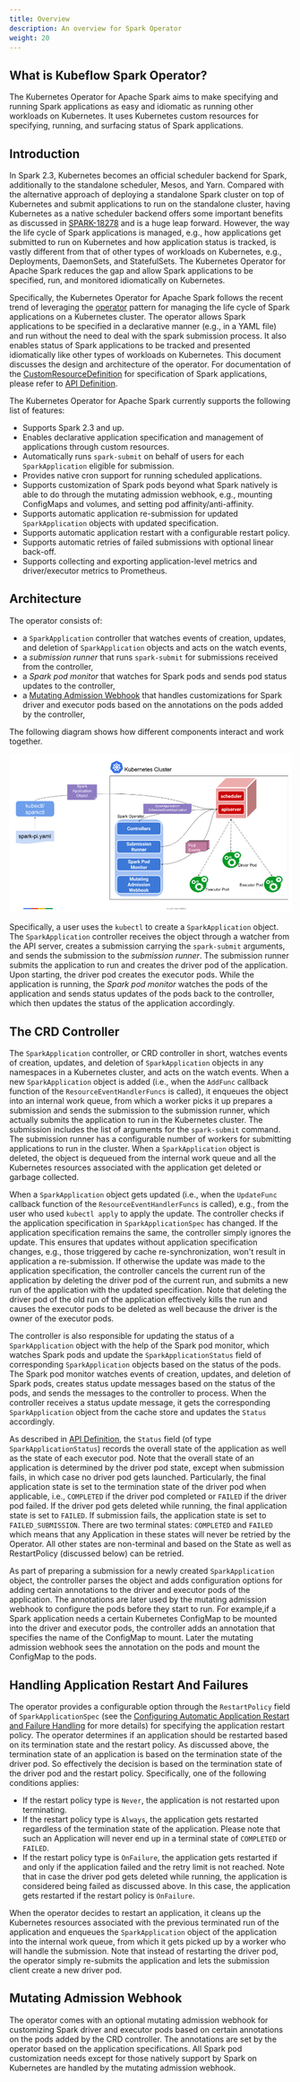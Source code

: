 ```yaml
---
title: Overview
description: An overview for Spark Operator
weight: 20
---
```


## What is Kubeflow Spark Operator?

The Kubernetes Operator for Apache Spark aims to make specifying and running Spark applications as easy and idiomatic as running other workloads on Kubernetes. It uses Kubernetes custom resources for specifying, running, and surfacing status of Spark applications.

## Introduction

In Spark 2.3, Kubernetes becomes an official scheduler backend for Spark, additionally to the standalone scheduler, Mesos, and Yarn. Compared with the alternative approach of deploying a standalone Spark cluster on top of Kubernetes and submit applications to run on the standalone cluster, having Kubernetes as a native scheduler backend offers some important benefits as discussed in [SPARK-18278](https://issues.apache.org/jira/browse/SPARK-18278) and is a huge leap forward. However, the way the life cycle of Spark applications is managed, e.g., how applications get submitted to run on Kubernetes and how application status is tracked, is vastly different from that of other types of workloads on Kubernetes, e.g., Deployments, DaemonSets, and StatefulSets.
 The Kubernetes Operator for Apache Spark reduces the gap and allow Spark applications to be specified, run, and monitored idiomatically on Kubernetes.

Specifically, the Kubernetes Operator for Apache Spark follows the recent trend of leveraging the [operator](https://coreos.com/blog/introducing-operators.html) pattern for managing the life cycle of Spark applications on a Kubernetes cluster. The operator allows Spark applications to be specified in a declarative manner (e.g., in a YAML file) and run without the need to deal with the spark submission process. It also enables status of Spark applications to be tracked and presented idiomatically like other types of workloads on Kubernetes. This document discusses the design and architecture of the operator. For documentation of the [CustomResourceDefinition](https://kubernetes.io/docs/concepts/api-extension/custom-resources/) for specification of Spark applications, please refer to [API Definition](https://github.com/kubeflow/spark-operator/blob/master/docs/api-docs.md).

The Kubernetes Operator for Apache Spark currently supports the following list of features:

- Supports Spark 2.3 and up.
- Enables declarative application specification and management of applications through custom resources.
- Automatically runs `spark-submit` on behalf of users for each `SparkApplication` eligible for submission.
- Provides native cron support for running scheduled applications.
- Supports customization of Spark pods beyond what Spark natively is able to do through the mutating admission webhook, e.g., mounting ConfigMaps and volumes, and setting pod affinity/anti-affinity.
- Supports automatic application re-submission for updated `SparkApplication` objects with updated specification.
- Supports automatic application restart with a configurable restart policy.
- Supports automatic retries of failed submissions with optional linear back-off.
- Supports collecting and exporting application-level metrics and driver/executor metrics to Prometheus.

## Architecture

The operator consists of:

- a `SparkApplication` controller that watches events of creation, updates, and deletion of
`SparkApplication` objects and acts on the watch events,
- a *submission runner* that runs `spark-submit` for submissions received from the controller,
- a *Spark pod monitor* that watches for Spark pods and sends pod status updates to the controller,
- a [Mutating Admission Webhook](https://kubernetes.io/docs/reference/access-authn-authz/extensible-admission-controllers/) that handles customizations for Spark driver and executor pods based on the annotations on the pods added by the controller,

The following diagram shows how different components interact and work together.

<img src="architecture-diagram.png"
  alt="Spark Operator Architecture Diagram"
  class="mt-3 mb-3 border rounded">

Specifically, a user uses the `kubectl` to create a `SparkApplication` object. The `SparkApplication` controller receives the object through a watcher from the API server, creates a submission carrying the `spark-submit` arguments, and sends the submission to the *submission runner*. The submission runner submits the application to run and creates the driver pod of the application. Upon starting, the driver pod creates the executor pods. While the application is running, the *Spark pod monitor* watches the pods of the application and sends status updates of the pods back to the controller, which then updates the status of the application accordingly.

## The CRD Controller

The `SparkApplication` controller, or CRD controller in short, watches events of creation, updates, and deletion of `SparkApplication` objects in any namespaces in a Kubernetes cluster, and acts on the watch events. When a new `SparkApplication` object is added (i.e., when the `AddFunc` callback function of the `ResourceEventHandlerFuncs` is called), it enqueues the object into an internal work queue, from which a worker picks it up prepares a submission and sends the submission to the submission runner, which actually submits the application to run in the Kubernetes cluster. The submission includes the list of arguments for the `spark-submit` command. The submission runner has a configurable number of workers for submitting applications to run in the cluster. When a `SparkApplication` object is deleted, the object is dequeued from the internal work queue and all the Kubernetes resources associated with the application get deleted or garbage collected.

When a `SparkApplication` object gets updated (i.e., when the `UpdateFunc` callback function of the `ResourceEventHandlerFuncs` is called), e.g., from the user who used `kubectl apply` to apply the update. The controller checks if the application specification in `SparkApplicationSpec` has changed. If the application specification remains the same, the controller simply ignores the update. This ensures that updates without application specification changes, e.g., those triggered by cache re-synchronization, won't result in application a re-submission. If otherwise the update was made to the application specification, the controller cancels the current run of the application by deleting the driver pod of the current run, and submits a new run of the application with the updated specification. Note that deleting the driver pod of the old run of the application effectively kills the run and causes the executor pods to be deleted as well because the driver is the owner of the executor pods.

The controller is also responsible for updating the status of a `SparkApplication` object with the help of the Spark pod monitor, which watches Spark pods and update the `SparkApplicationStatus` field of corresponding `SparkApplication` objects based on the status of the pods. The Spark pod monitor watches events of creation, updates, and deletion of Spark pods, creates status update messages based on the status of the pods, and sends the messages to the controller to process. When the controller receives a status update message, it gets the corresponding `SparkApplication` object from the cache store and updates the `Status` accordingly.

As described in [API Definition](https://github.com/kubeflow/spark-operator/blob/master/docs/api-docs.md), the `Status` field (of type `SparkApplicationStatus`) records the overall state of the application as well as the state of each executor pod. Note that the overall state of an application is determined by the driver pod state, except when submission fails, in which case no driver pod gets launched. Particularly, the final application state is set to the termination state of the driver pod when applicable, i.e., `COMPLETED` if the driver pod completed or `FAILED` if the driver pod failed. If the driver pod gets deleted while running, the final application state is set to `FAILED`. If submission fails, the application state is set to `FAILED_SUBMISSION`.  There are two terminal states: `COMPLETED` and `FAILED` which means that any Application in these states will never be retried by the Operator. All other states are non-terminal and based on the State as well as RestartPolicy (discussed below) can be retried.

As part of preparing a submission for a newly created `SparkApplication` object, the controller parses the object and adds configuration options for adding certain annotations to the driver and executor pods of the application. The annotations are later used by the mutating admission webhook to configure the pods before they start to run. For example,if a Spark application needs a certain Kubernetes ConfigMap to be mounted into the driver and executor pods, the controller adds an annotation that specifies the name of the ConfigMap to mount. Later the mutating admission webhook sees the annotation on the pods and mount the ConfigMap to the pods.

## Handling Application Restart And Failures

The operator provides a configurable option through the `RestartPolicy` field of `SparkApplicationSpec` (see the [Configuring Automatic Application Restart and Failure Handling](/docs/components/spark-operator/user-guide/working-with-sparkapplication#configuring-automatic-application-restart-and-failure-handling) for more details) for specifying the application restart policy. The operator determines if an application should be restarted based on its termination state and the restart policy. As discussed above, the termination state of an application is based on the termination state of the driver pod. So effectively the decision is based on the termination state of the driver pod and the restart policy. Specifically, one of the following conditions applies:

- If the restart policy type is `Never`, the application is not restarted upon terminating.
- If the restart policy type is `Always`, the application gets restarted regardless of the termination state of the application. Please note that such an Application will never end up in a terminal state of `COMPLETED` or `FAILED`.
- If the restart policy type  is `OnFailure`, the application gets restarted if and only if the application failed and the retry limit is not reached. Note that in case the driver pod gets deleted while running, the application is considered being failed as discussed above. In this case, the application gets restarted if the restart policy is `OnFailure`.

When the operator decides to restart an application, it cleans up the Kubernetes resources associated with the previous terminated run of the application and enqueues the `SparkApplication` object of the application into the internal work queue, from which it gets picked up by a worker who will handle the submission. Note that instead of restarting the driver pod, the operator simply re-submits the application and lets the submission client create a new driver pod.

## Mutating Admission Webhook

The operator comes with an optional mutating admission webhook for customizing Spark driver and executor pods based on certain annotations on the pods added by the CRD controller. The annotations are set by the operator based on the application specifications. All Spark pod customization needs except for those natively support by Spark on Kubernetes are handled by the mutating admission webhook.
